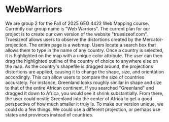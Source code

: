 # WebWarriors
We are group 2 for the Fall of 2025 GEO 4422 Web Mapping course. Currently our group name is "Web Warriors". The current plan for our project is to create our own version of the website "truesizeof.com". Truesizeof allows users to observe the distortions created by the Mercator-projection. The entire page is a webmap. Users locate a search box that allows them to type in the name of any country. Once a country is selected, it is highlighted on the map with a unique color attribute. The user can then drag the highlighted outline of the country of choice to anywhere else on the map. As the country's shapefile is dragged around, the projections distortions are applied, causing it to change the shape, size, and orientation accordingly. This can allow users to compare the size of countries accurately. For instance, Greenland looks roughly similar in shape and size to that of the entire African continent. If you searched "Greenland" and dragged it down to Africa, you would see it shrink substantially. From there, the user could nestle Greenland into the center of Africa to get a good perspective of how much smaller it truly is. To make our version unique, we could do a few things. We could use a different projection, or perhaps use states and provinces instead of countries.
